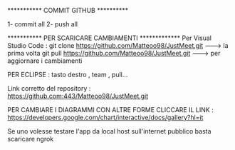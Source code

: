 *********** COMMIT GITHUB **********

1- commit all
2- push all

*********** PER SCARICARE CAMBIAMENTI *************
Per Visual Studio Code :
git clone https://github.com/Matteoo98/JustMeet.git ---> la prima volta
git pull https://github.com/Matteoo98/JustMeet.git  ---> per aggiornare i cambiamenti
 
PER ECLIPSE :
tasto destro , team , pull... 

Link corretto del repository :
https://github.com:443/Matteoo98/JustMeet.git

PER CAMBIARE I DIAGRAMMI CON ALTRE FORME CLICCARE IL LINK : https://developers.google.com/chart/interactive/docs/gallery?hl=it


Se uno volesse testare l'app da local host sull'internet pubblico basta scaricare ngrok 

